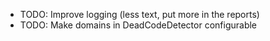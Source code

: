 - TODO: Improve logging (less text, put more in the reports)
- TODO: Make domains in DeadCodeDetector configurable